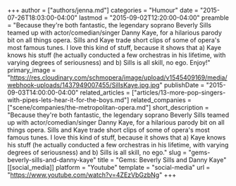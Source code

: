 +++
author = ["authors/jenna.md"]
categories = "Humour"
date = "2015-07-26T18:03:00-04:00"
lastmod = "2015-09-02T12:20:00-04:00"
preamble = "Because they're both fantastic, the legendary soprano Beverly Sills teamed up with actor/comedian/singer Danny Kaye, for a hilarious parody bit on all things opera. Sills and Kaye trade short clips of some of opera's most famous tunes. I love this kind of stuff, because it shows that a) Kaye knows his stuff (he actually conducted a few orchestras in his lifetime, with varying degrees of seriousness) and b) Sills is all skill, no ego. Enjoy!"
primary_image = "https://res.cloudinary.com/schmopera/image/upload/v1545409169/media/webhook-uploads/1437949007455/SillsKaye.jpg.jpg"
publishDate = "2015-09-03T14:00:00-04:00"
related_articles = ["articles/13-more-pop-singers-with-pipes-lets-hear-it-for-the-boys.md"]
related_companies = ["scene/companies/the-metropolitan-opera.md"]
short_description = "Because they&#039;re both fantastic, the legendary soprano Beverly Sills teamed up with actor/comedian/singer Danny Kaye, for a hilarious parody bit on all things opera. Sills and Kaye trade short clips of some of opera&#039;s most famous tunes. I love this kind of stuff, because it shows that a) Kaye knows his stuff (he actually conducted a few orchestras in his lifetime, with varying degrees of seriousness) and b) Sills is all skill, no ego."
slug = "gems-beverly-sills-and-danny-kaye"
title = "Gems: Beverly Sills and Danny Kaye"
[[social_media]]
platform = "Youtube"
template = "social-media"
url = "https://www.youtube.com/watch?v=4ZEzVbGzbNg"
+++


